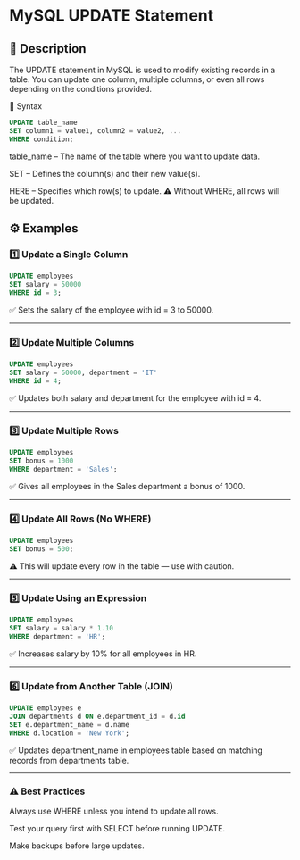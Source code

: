 # MySQL UPDATE Statement

## 📌 Description

The UPDATE statement in MySQL is used to modify existing records in a table.
You can update one column, multiple columns, or even all rows depending on the conditions provided.

📝 Syntax

```sql
UPDATE table_name
SET column1 = value1, column2 = value2, ...
WHERE condition;
```

  table_name – The name of the table where you want to update data.

  SET – Defines the column(s) and their new value(s).

  HERE – Specifies which row(s) to update.
  ⚠️ Without WHERE, all rows will be updated.

## ⚙ Examples

### 1️⃣ Update a Single Column

```sql
UPDATE employees
SET salary = 50000
WHERE id = 3;
```

✅ Sets the salary of the employee with id = 3 to 50000.

---

### 2️⃣ Update Multiple Columns

```sql
UPDATE employees
SET salary = 60000, department = 'IT'
WHERE id = 4;
```

✅ Updates both salary and department for the employee with id = 4.

---

### 3️⃣ Update Multiple Rows

```sql
UPDATE employees
SET bonus = 1000
WHERE department = 'Sales';
```

✅ Gives all employees in the Sales department a bonus of 1000.

---

### 4️⃣ Update All Rows (No WHERE)

```sql
UPDATE employees
SET bonus = 500;
```

⚠️ This will update every row in the table — use with caution.

---

### 5️⃣ Update Using an Expression

```sql
UPDATE employees
SET salary = salary * 1.10
WHERE department = 'HR';
```

✅ Increases salary by 10% for all employees in HR.

---

### 6️⃣ Update from Another Table (JOIN)

```sql
UPDATE employees e
JOIN departments d ON e.department_id = d.id
SET e.department_name = d.name
WHERE d.location = 'New York';
```

✅ Updates department_name in employees table based on matching records from departments table.

---

### ⚠ Best Practices

   Always use WHERE unless you intend to update all rows.

  Test your query first with SELECT before running UPDATE.

  Make backups before large updates.

